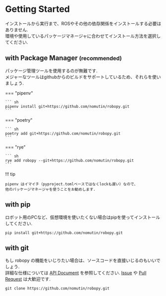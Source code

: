 # Getting Started

インストールから実行まで、ROSやその他の依存関係をインストールする必要はありません.  
環境や使用しているパッケージマネージャに合わせてインストール方法を選択してください.

<!-- markdownlint-disable -->
## with Package Manager <small>(recommended)</small>
<!-- markdownlint-restore -->

パッケージ管理ツールを使用するのが無難です.  
メジャーなツールはgithubからのビルドをサポートしているため、それらを使いましょう.

=== "pipenv"

    ``` sh
    pipenv install git+https://github.com/nomutin/robopy.git
    ```

=== "poetry"

    ``` sh
    poetry add git+https://github.com/nomutin/robopy.git
    ```

=== "rye"

    ``` sh
    rye add robopy --git+https://github.com/nomutin/robopy.git
    ```

!!! tip

    pipenv はイマイチ（pyproject.tomlベースではなくlockも遅い）なので、
    他のパッケージマネージャを使うことをお勧めします.

## with pip

ロボット用のPCなど、仮想環境を使いたくない場合はpipを使ってインストールしてください.

    pip install git+https://github.com/nomutin/robopy.git

## with git

もし robopy の機能をいじりたい場合は、ソースコードを直接いじるのもいいでしょう.  
詳細な仕様については [API Document](api/camera.md) を参照してください.
[Issue](https://github.com/nomutin/robopy/issues) や [Pull Request](https://github.com/nomutin/robopy/pulls) は大歓迎です.

    git clone https://github.com/nomutin/robopy.git
